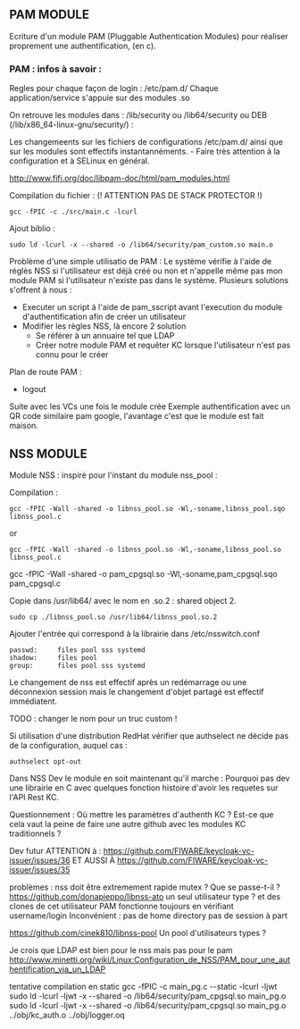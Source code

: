 ## PAM MODULE

Ecriture d'un module PAM (Pluggable Authentication Modules) pour réaliser proprement une authentification, (en c).

### PAM : infos à savoir : 
Regles pour chaque façon de login : /etc/pam.d/<nom>
Chaque application/service s'appuie sur des modules .so

On retrouve les modules dans :
/lib/security ou /lib64/security ou DEB (/lib/x86_64-linux-gnu/security/) : 


Les changemeents sur les fichiers de configurations /etc/pam.d/ ainsi que sur les modules sont effectifs instantannéments.
    - Faire très attention à la configuration et à SELinux en général.

http://www.fifi.org/doc/libpam-doc/html/pam_modules.html




Compilation du fichier : (! ATTENTION PAS DE STACK PROTECTOR !)

    gcc -fPIC -c ./src/main.c -lcurl
    

Ajout biblio : 

    sudo ld -lcurl -x --shared -o /lib64/security/pam_custom.so main.o

<!-- Idée : authent en curl good
curl -X POST -H 'Accept: */*' -H 'Accept-Encoding: gzip, deflate' -H 'Connection: keep-alive' -H 'Content-Length: 134' -H 'Content-Type: application/x-www-form-urlencoded' -H 'User-Agent: python-requests/2.31.0' -d 'client_id=Client-test&client_secret=gf5V17TzXFDFWqnxOjPY4px4dw6KPHNQ&username=firstuser&password=test&grant_type=password&scope=openid' http://172.26.142.2:8080/realms/DevRealm/protocol/openid-connect/token -->


Problème d'une simple utilisatio de PAM : 
Le système vérifie à l'aide de réglès NSS  si l'utilisateur est déjà créé ou non et n'appelle même pas mon module PAM si l'utilisateur n'existe pas dans le système.
Plusieurs solutions s'offrent à nous : 
- Executer un script à l'aide de pam_sscript avant l'execution du module d'authentification afin de créer un utilisateur
- Modifier les règles NSS, là encore 2 solution
  - Se référer à un annuaire tel que LDAP
  - Créer notre module PAM et requêter KC lorsque l'utilisateur n'est pas connu pour le créer


Plan de route PAM : 
- logout


Suite avec les VCs une fois le module crée
Exemple authentification avec un QR code similaire pam google, l'avantage c'est que le module est fait maison.

## NSS MODULE 

Module NSS : 
inspiré pour l'instant du module nss_pool :

Compilation :

    gcc -fPIC -Wall -shared -o libnss_pool.so -Wl,-soname,libnss_pool.sqo libnss_pool.c
or

    gcc -fPIC -Wall -shared -o libnss_pool.so -Wl,-soname,libnss_pool.so libnss_pool.c

  gcc -fPIC -Wall -shared -o pam_cpgsql.so -Wl,-soname,pam_cpgsql.sqo pam_cpgsql.c


Copie dans /usr/lib64/ avec le nom en .so.2 : shared object 2.

    sudo cp ./libnss_pool.so /usr/lib64/libnss_pool.so.2


Ajouter l'entrée qui correspond à la librairie dans /etc/nsswitch.conf 


    passwd:     files pool sss systemd
    shadow:     files pool
    group:      files pool sss systemd

Le changement de nss est effectif après un redémarrage ou une déconnexion session mais le changement d'objet partagé est effectif immédiatent.

TODO : changer le nom pour un truc custom !

Si utilisation d'une distribution RedHat vérifier que authselect ne décide pas de la configuration, auquel cas :

    authselect opt-out

Dans NSS
Dev le module en soit maintenant qu'il marche : 
Pourquoi pas dev une librairie en C avec quelques fonction histoire d'avoir les requetes sur l'API Rest KC.

Questionnement : 
Où mettre les paramètres d'authenth KC ?
Est-ce que cela vaut la peine de faire une autre github avec les modules KC traditionnels ?


Dev futur ATTENTION à : https://github.com/FIWARE/keycloak-vc-issuer/issues/36
ET AUSSI À https://github.com/FIWARE/keycloak-vc-issuer/issues/35 
<!-- non -->
<!-- gcc -fPIC -c libnss_pool.c -lcurl
sudo ld -lcurl -x --shared -o /usr/lib64/libnss_pool.so.2 libnss_pool.o -->

problèmes : nss doit être extremement rapide mutex ? Que se passe-t-il ?
https://github.com/donapieppo/libnss-ato
un seul utilisateur type ? et des clones de cet utilisateur
PAM fonctionne toujours en vérifiant username/login
Inconvénient : pas de home directory pas de session à part 


https://github.com/cinek810/libnss-pool
Un pool d'utilisateurs types ?


Je crois que LDAP est bien pour le nss mais pas pour le pam
http://www.minetti.org/wiki/Linux:Configuration_de_NSS/PAM_pour_une_authentification_via_un_LDAP


tentative compilation en static 
gcc -fPIC -c main_pg.c --static -lcurl -ljwt
sudo ld -lcurl -ljwt -x --shared -o /lib64/security/pam_cpgsql.so main_pg.o
sudo ld -lcurl -ljwt -x --shared -o /lib64/security/pam_cpgsql.so main_pg.o ../obj/kc_auth.o ../obj/logger.oq